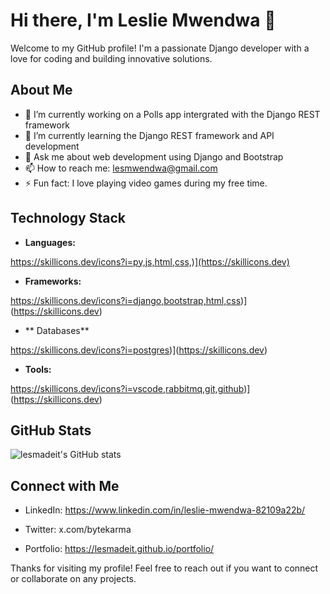 # Hi there, I'm Leslie Mwendwa 👋

Welcome to my GitHub profile! I'm a passionate Django developer with a love for coding and building innovative solutions.

## About Me

- 🔭 I’m currently working on a Polls app intergrated with the Django REST framework
- 🌱 I’m currently learning the Django REST framework and API development
- 💬 Ask me about web development using Django and Bootstrap
- 📫 How to reach me: lesmwendwa@gmail.com
- ⚡ Fun fact: I love playing video games during my free time.

## Technology Stack

- **Languages:**
  
https://skillicons.dev/icons?i=py,js,html,css,)](https://skillicons.dev)


- **Frameworks:**
  
https://skillicons.dev/icons?i=django,bootstrap,html,css)](https://skillicons.dev)


- ** Databases**
  
https://skillicons.dev/icons?i=postgres)](https://skillicons.dev)
  
  
- **Tools:**
  
https://skillicons.dev/icons?i=vscode,rabbitmq,git,github)](https://skillicons.dev)


## GitHub Stats

![lesmadeit's GitHub stats](https://github-readme-stats.vercel.app/api?username=lesmadeit&show_icons=true&theme=radical)

## Connect with Me

- LinkedIn: https://www.linkedin.com/in/leslie-mwendwa-82109a22b/

- Twitter: x.com/bytekarma
  
- Portfolio: https://lesmadeit.github.io/portfolio/


Thanks for visiting my profile! Feel free to reach out if you want to connect or collaborate on any projects.
